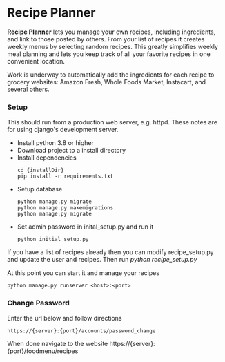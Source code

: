 Recipe Planner
========================

**Recipe Planner** lets you manage your own recipes, including ingredients, and link to those posted by others. From your list of recipes it creates weekly menus by selecting random recipes. This greatly simplifies weekly meal planning and lets you keep track of all your favorite recipes in one convenient location.

Work is underway to automatically add the ingredients for each recipe to grocery websites: Amazon Fresh, Whole Foods Market, Instacart, and several others.

### Setup
This should run from a production web server, e.g. httpd. These notes are for using django's development server.

* Install python 3.8 or higher
* Download project to a install directory
* Install dependencies
  ```
  cd {installDir}
  pip install -r requirements.txt
  ```
* Setup database
  ```
  python manage.py migrate
  python manage.py makemigrations
  python manage.py migrate
  ```
* Set admin password in inital_setup.py and run it
  ```
  python initial_setup.py
  ```

If you have a list of recipes already then you can modify recipe_setup.py and update the user and recipes. Then run *python recipe_setup.py*

At this point you can start it and manage your recipes
```
python manage.py runserver <host>:<port>
``` 

### Change Password
Enter the url below and follow directions
```
https://{server}:{port}/accounts/password_change
```
When done navigate to the website https://{server}:{port}/foodmenu/recipes
